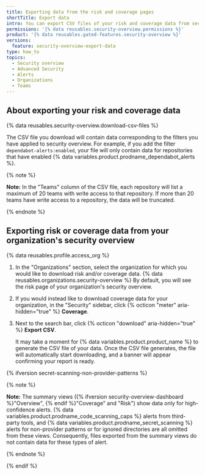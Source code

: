 ```yaml
---
title: Exporting data from the risk and coverage pages
shortTitle: Export data
intro: You can export CSV files of your risk and coverage data from security overview.
permissions: '{% data reusables.security-overview.permissions %}'
product: '{% data reusables.gated-features.security-overview %}'
versions:
  feature: security-overview-export-data
type: how_to
topics:
  - Security overview
  - Advanced Security
  - Alerts
  - Organizations
  - Teams
---
```


## About exporting your risk and coverage data

{% data reusables.security-overview.download-csv-files %}

The CSV file you download will contain data corresponding to the filters you have applied to security overview. For example, if you add the filter `dependabot-alerts:enabled`, your file will only contain data for repositories that have enabled {% data variables.product.prodname_dependabot_alerts %}.

{% note %}

**Note:** In the "Teams" column of the CSV file, each repository will list a maximum of 20 teams with write access to that repository. If more than 20 teams have write access to a repository, the data will be truncated.

{% endnote %}

## Exporting risk or coverage data from your organization's security overview

{% data reusables.profile.access_org %}
1. In the "Organizations" section, select the organization for which you would like to download risk and/or coverage data.
{% data reusables.organizations.security-overview %} By default, you will see the risk page of your organization's security overview.
1. If you would instead like to download coverage data for your organization, in the "Security" sidebar, click {% octicon "meter" aria-hidden="true" %} **Coverage**.
1. Next to the search bar, click {% octicon "download" aria-hidden="true" %} **Export CSV**.

    It may take a moment for {% data variables.product.product_name %} to generate the CSV file of your data. Once the CSV file generates, the file will automatically start downloading, and a banner will appear confirming your report is ready.

{% ifversion secret-scanning-non-provider-patterns %}

{% note %}

**Note:** The summary views ({% ifversion security-overview-dashboard %}"Overview", {% endif %}"Coverage" and "Risk") show data only for high-confidence alerts. {% data variables.product.prodname_code_scanning_caps %} alerts from third-party tools, and {% data variables.product.prodname_secret_scanning %} alerts for non-provider patterns or for ignored directories are all omitted from these views. Consequently, files exported from the summary views do not contain data for these types of alert.

{% endnote %}

{% endif %}
